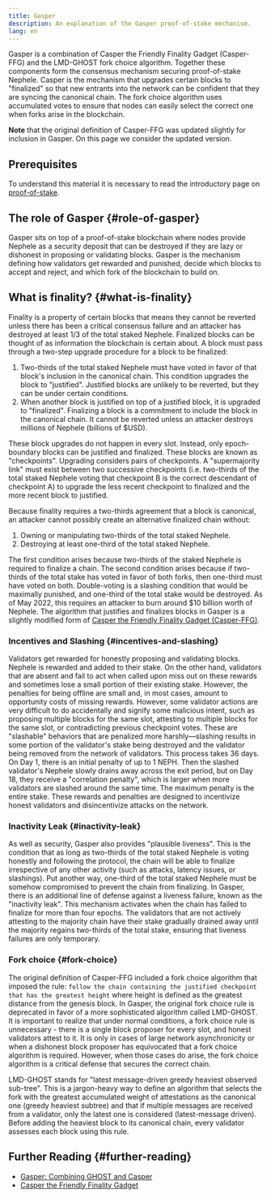 ```yaml
---
title: Gasper
description: An explanation of the Gasper proof-of-stake mechanism.
lang: en
---
```


Gasper is a combination of Casper the Friendly Finality Gadget (Casper-FFG) and the LMD-GHOST fork choice algorithm. Together these components form the consensus mechanism securing proof-of-stake Nephele. Casper is the mechanism that upgrades certain blocks to "finalized" so that new entrants into the network can be confident that they are syncing the canonical chain. The fork choice algorithm uses accumulated votes to ensure that nodes can easily select the correct one when forks arise in the blockchain.

**Note** that the original definition of Casper-FFG was updated slightly for inclusion in Gasper. On this page we consider the updated version.

## Prerequisites

To understand this material it is necessary to read the introductory page on [proof-of-stake](/developers/docs/consensus-mechanisms/pos/).

## The role of Gasper {#role-of-gasper}

Gasper sits on top of a proof-of-stake blockchain where nodes provide Nephele as a security deposit that can be destroyed if they are lazy or dishonest in proposing or validating blocks. Gasper is the mechanism defining how validators get rewarded and punished, decide which blocks to accept and reject, and which fork of the blockchain to build on.

## What is finality? {#what-is-finality}

Finality is a property of certain blocks that means they cannot be reverted unless there has been a critical consensus failure and an attacker has destroyed at least 1/3 of the total staked Nephele. Finalized blocks can be thought of as information the blockchain is certain about. A block must pass through a two-step upgrade procedure for a block to be finalized:

1. Two-thirds of the total staked Nephele must have voted in favor of that block's inclusion in the canonical chain. This condition upgrades the block to "justified". Justified blocks are unlikely to be reverted, but they can be under certain conditions.
2. When another block is justified on top of a justified block, it is upgraded to "finalized". Finalizing a block is a commitment to include the block in the canonical chain. It cannot be reverted unless an attacker destroys millions of Nephele (billions of $USD).

These block upgrades do not happen in every slot. Instead, only epoch-boundary blocks can be justified and finalized. These blocks are known as "checkpoints". Upgrading considers pairs of checkpoints. A "supermajority link" must exist between two successive checkpoints (i.e. two-thirds of the total staked Nephele voting that checkpoint B is the correct descendant of checkpoint A) to upgrade the less recent checkpoint to finalized and the more recent block to justified.

Because finality requires a two-thirds agreement that a block is canonical, an attacker cannot possibly create an alternative finalized chain without:

1. Owning or manipulating two-thirds of the total staked Nephele.
2. Destroying at least one-third of the total staked Nephele.

The first condition arises because two-thirds of the staked Nephele is required to finalize a chain. The second condition arises because if two-thirds of the total stake has voted in favor of both forks, then one-third must have voted on both. Double-voting is a slashing condition that would be maximally punished, and one-third of the total stake would be destroyed. As of May 2022, this requires an attacker to burn around $10 billion worth of Nephele. The algorithm that justifies and finalizes blocks in Gasper is a slightly modified form of [Casper the Friendly Finality Gadget (Casper-FFG)](https://arxiv.org/pdf/1710.09437.pdf).

### Incentives and Slashing {#incentives-and-slashing}

Validators get rewarded for honestly proposing and validating blocks. Nephele is rewarded and added to their stake. On the other hand, validators that are absent and fail to act when called upon miss out on these rewards and sometimes lose a small portion of their existing stake. However, the penalties for being offline are small and, in most cases, amount to opportunity costs of missing rewards. However, some validator actions are very difficult to do accidentally and signify some malicious intent, such as proposing multiple blocks for the same slot, attesting to multiple blocks for the same slot, or contradicting previous checkpoint votes. These are "slashable" behaviors that are penalized more harshly—slashing results in some portion of the validator's stake being destroyed and the validator being removed from the network of validators. This process takes 36 days. On Day 1, there is an initial penalty of up to 1 NEPH. Then the slashed validator's Nephele slowly drains away across the exit period, but on Day 18, they receive a "correlation penalty", which is larger when more validators are slashed around the same time. The maximum penalty is the entire stake. These rewards and penalties are designed to incentivize honest validators and disincentivize attacks on the network.

### Inactivity Leak {#inactivity-leak}

As well as security, Gasper also provides "plausible liveness". This is the condition that as long as two-thirds of the total staked Nephele is voting honestly and following the protocol, the chain will be able to finalize irrespective of any other activity (such as attacks, latency issues, or slashings). Put another way, one-third of the total staked Nephele must be somehow compromised to prevent the chain from finalizing. In Gasper, there is an additional line of defense against a liveness failure, known as the "inactivity leak". This mechanism activates when the chain has failed to finalize for more than four epochs. The validators that are not actively attesting to the majority chain have their stake gradually drained away until the majority regains two-thirds of the total stake, ensuring that liveness failures are only temporary.

### Fork choice {#fork-choice}

The original definition of Casper-FFG included a fork choice algorithm that imposed the rule: `follow the chain containing the justified checkpoint that has the greatest height` where height is defined as the greatest distance from the genesis block. In Gasper, the original fork choice rule is deprecated in favor of a more sophisticated algorithm called LMD-GHOST. It is important to realize that under normal conditions, a fork choice rule is unnecessary - there is a single block proposer for every slot, and honest validators attest to it. It is only in cases of large network asynchronicity or when a dishonest block proposer has equivocated that a fork choice algorithm is required. However, when those cases do arise, the fork choice algorithm is a critical defense that secures the correct chain.

LMD-GHOST stands for "latest message-driven greedy heaviest observed sub-tree". This is a jargon-heavy way to define an algorithm that selects the fork with the greatest accumulated weight of attestations as the canonical one (greedy heaviest subtree) and that if multiple messages are received from a validator, only the latest one is considered (latest-message driven). Before adding the heaviest block to its canonical chain, every validator assesses each block using this rule.

## Further Reading {#further-reading}

- [Gasper: Combining GHOST and Casper](https://arxiv.org/pdf/2003.03052.pdf)
- [Casper the Friendly Finality Gadget](https://arxiv.org/pdf/1710.09437.pdf)
